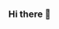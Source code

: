 ### Hi there 👋

<!--
Hi I'm Jack!

I am a student at St. Lawrence University who will be graduating in May 2025. 

My majors are Data Science and Psychology.

I am from Easthampton Massachusetts. 

Peronal Analysis Blog: jackfay7.github.io/DataVizBlog/ 

SCORE with Data Project: https://data.scorenetwork.org/


-->
